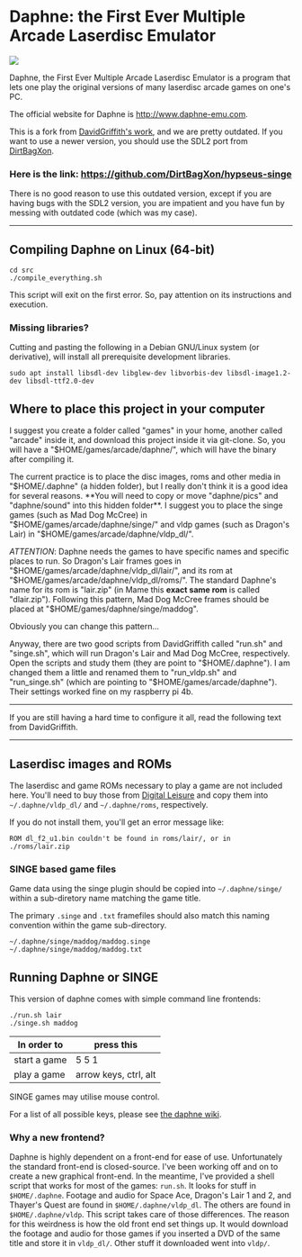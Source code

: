 
Daphne: the First Ever Multiple Arcade Laserdisc Emulator
=========================================================

<img src=https://raw.githubusercontent.com/baarreth/daphne/d25172eef41760559f84327672974b22aaa4e9a2/pics/daphne.gif />

Daphne, the First Ever Multiple Arcade Laserdisc Emulator is a program 
that lets one play the original versions of many laserdisc arcade games 
on one's PC.

The official website for Daphne is http://www.daphne-emu.com.

This is a fork from [DavidGriffith's work](https://github.com/DavidGriffith/daphne), and we are pretty outdated.
If you want to use a newer version, you should use the SDL2 port from [DirtBagXon](https://github.com/DirtBagXon/hypseus-singe).

### Here is the link: https://github.com/DirtBagXon/hypseus-singe

There is no good reason to use this outdated version, except if you are
having bugs with the SDL2 version, you are impatient and you have fun by messing with outdated code (which was my case). 

---

## Compiling Daphne on Linux (64-bit)

    cd src
    ./compile_everything.sh

This script will exit on the first error. So, pay attention on its instructions and execution.

### Missing libraries?

Cutting and pasting the following in a Debian GNU/Linux system (or
derivative), will install all prerequisite development libraries.

    sudo apt install libsdl-dev libglew-dev libvorbis-dev libsdl-image1.2-dev libsdl-ttf2.0-dev

## Where to place this project in your computer

I suggest you create a folder called "games" in your home, another called "arcade" inside it,
and download this project inside it via git-clone.
So, you will have a "$HOME/games/arcade/daphne/", which will have the binary after compiling it.

The current practice is to place the disc images, roms and other media in "$HOME/.daphne" (a hidden folder),
but I really don't think it is a good idea for several reasons.
**You will need to copy or move "daphne/pics" and "daphne/sound" into this hidden folder**.
I suggest you to place the singe games (such as Mad Dog McCree) in "$HOME/games/arcade/daphne/singe/" and
vldp games (such as Dragon's Lair) in "$HOME/games/arcade/daphne/vldp_dl/".

*ATTENTION*: Daphne needs the games to have specific names and specific places to run.
So Dragon's Lair frames goes in "$HOME/games/arcade/daphne/vldp_dl/lair/", and its rom at
"$HOME/games/arcade/daphne/vldp_dl/roms/". The standard Daphne's name for its rom is "lair.zip"
(in Mame this **exact same rom** is called "dlair.zip").
Following this pattern, Mad Dog McCree frames should be placed at "$HOME/games/daphne/singe/maddog".

Obviously you can change this pattern...

Anyway, there are two good scripts from DavidGriffith called "run.sh" and "singe.sh",
which will run Dragon's Lair and Mad Dog McCree, respectively. Open the scripts and study them (they are
point to "$HOME/.daphne").
I am changed them a little and renamed them to "run_vldp.sh" and "run_singe.sh"
(which are pointing to "$HOME/games/arcade/daphne"). Their settings worked fine on my raspberry pi 4b.

--------------------------------

If you are still having a hard time to configure it all, read the following text from 
DavidGriffith.

--------------------------------

## Laserdisc images and ROMs

The laserdisc and game ROMs necessary to play a game are not included
here. You'll need to buy those from [Digital
Leisure](http://digitalleisure.com) and copy them into
`~/.daphne/vldp_dl/` and `~/.daphne/roms`, respectively.

If you do not install them, you'll get an error message like:

    ROM dl_f2_u1.bin couldn't be found in roms/lair/, or in ./roms/lair.zip

### SINGE based game files

Game data using the singe plugin should be copied into `~/.daphne/singe/`
within a sub-diretory name matching the game title.

The primary `.singe` and `.txt` framefiles should also match this naming
convention within the game sub-directory.

    ~/.daphne/singe/maddog/maddog.singe
    ~/.daphne/singe/maddog/maddog.txt

## Running Daphne or SINGE

This version of daphne comes with simple command line frontends:

    ./run.sh lair
    ./singe.sh maddog

In order to | press this
------------|-----------
start a game| 5 5 1
play a game | arrow keys, ctrl, alt

SINGE games may utilise mouse control.

For a list of all possible keys, please see [the daphne wiki](https://www.daphne-emu.com:9443/mediawiki/index.php/input). 


### Why a new frontend?

Daphne is highly dependent on a front-end for ease of use.
Unfortunately the standard front-end is closed-source. I've been
working off and on to create a new graphical front-end. In the
meantime, I've provided a shell script that works for most of the
games: `run.sh`. It looks for stuff in `$HOME/.daphne`. Footage and
audio for Space Ace, Dragon's Lair 1 and 2, and Thayer's Quest are
found in `$HOME/.daphne/vldp_dl`. The others are found in
`$HOME/.daphne/vldp`. This script takes care of those differences. The
reason for this weirdness is how the old front end set things up. It
would download the footage and audio for those games if you inserted a
DVD of the same title and store it in `vldp_dl/`. Other stuff it
downloaded went into `vldp/`.
